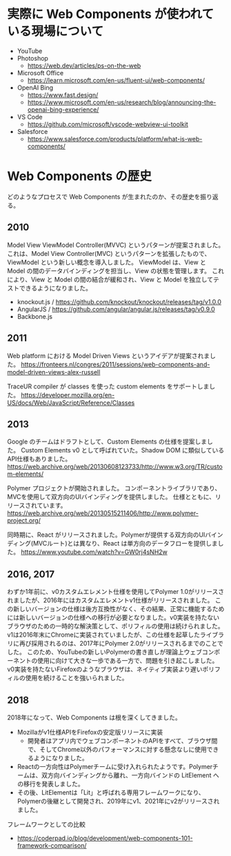 # 実際に Web Components が使われている現場について
- YouTube
- Photoshop
  - https://web.dev/articles/ps-on-the-web 
- Microsoft Office
  - https://learn.microsoft.com/en-us/fluent-ui/web-components/
- OpenAI Bing
  - https://www.fast.design/ 
  - https://www.microsoft.com/en-us/research/blog/announcing-the-openai-bing-experience/
- VS Code
  - https://github.com/microsoft/vscode-webview-ui-toolkit
- Salesforce
  - https://www.salesforce.com/products/platform/what-is-web-components/
 
# Web Components の歴史
どのようなプロセスで Web Components が生まれたのか、その歴史を振り返る。

## 2010
Model View ViewModel Controller(MVVC) というパターンが提案されました。
これは、Model View Controller(MVC) というパターンを拡張したもので、ViewModel という新しい概念を導入しました。
ViewModel は、View と Model の間のデータバインディングを担当し、View の状態を管理します。
これにより、View と Model の間の結合が緩和され、View と Model を独立してテストできるようになりました。
- knockout.js / https://github.com/knockout/knockout/releases/tag/v1.0.0
- AngularJS / https://github.com/angular/angular.js/releases/tag/v0.9.0
- Backbone.js
## 2011
Web platform における Model Driven Views というアイデアが提案されました。
https://fronteers.nl/congres/2011/sessions/web-components-and-model-driven-views-alex-russell

TraceUR compiler が classes を使った custom elements をサポートしました。
https://developer.mozilla.org/en-US/docs/Web/JavaScript/Reference/Classes

## 2013
Google のチームはドラフトとして、Custom Elements の仕様を提案しました。
Custom Elements v0 として呼ばれていた。Shadow DOM に類似しているAPI仕様もありました。
https://web.archive.org/web/20130608123733/http://www.w3.org/TR/custom-elements/

Polymer プロジェクトが開始されました。
コンポーネントライブラリであり、MVCを使用して双方向のUIバインディングを提供しました。
仕様とともに、リリースされています。
https://web.archive.org/web/20130515211406/http://www.polymer-project.org/

同時期に、React がリリースされました。Polymerが提供する双方向のUIバインディング(MVCルート)とは異なり、React は単方向のデータフローを提供しました。
https://www.youtube.com/watch?v=GW0rj4sNH2w

## 2016, 2017
わずか1年前に、v0カスタムエレメント仕様を使用してPolymer 1.0がリリースされましたが、2016年にはカスタムエレメントv1仕様がリリースされました。
この新しいバージョンの仕様は後方互換性がなく、その結果、正常に機能するためには新しいバージョンの仕様への移行が必要となりました。v0実装を持たないブラウザのための一時的な解決策として、ポリフィルの使用は続けられました。
v1は2016年末にChromeに実装されていましたが、この仕様を起草したライブラリに再び採用されるのは、2017年にPolymer 2.0がリリースされるまでのことでした。
このため、YouTubeの新しいPolymerの書き直しが理論上ウェブコンポーネントの使用に向けて大きな一歩である一方で、問題を引き起こしました。v0実装を持たないFirefoxのようなブラウザは、ネイティブ実装より遅いポリフィルの使用を続けることを強いられました。

## 2018
2018年になって、Web Components は根を深くしてきました。
- Mozillaがv1仕様APIをFirefoxの安定版リリースに実装
  - 開発者はアプリ内でウェブコンポーネントのAPIをすべて、ブラウザ間で、そしてChrome以外のパフォーマンスに対する懸念なしに使用できるようになりました。
- Reactの一方向性はPolymerチームに受け入れられたようです。Polymerチームは、双方向バインディングから離れ、一方向バインドの LitElement への移行を発表しました。
- その後、LitElementは「Lit」と呼ばれる専用フレームワークになり、Polymerの後継として開発され、2019年にv1、2021年にv2がリリースされました。

フレームワークとしての比較
- https://coderpad.io/blog/development/web-components-101-framework-comparison/ 

